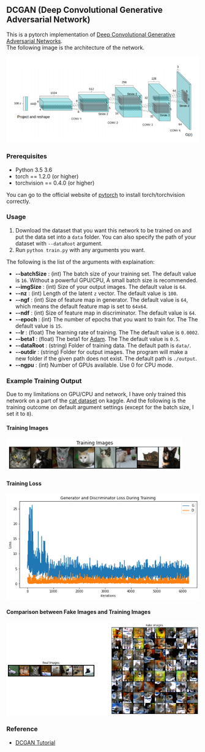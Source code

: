 ## DCGAN (Deep Convolutional Generative Adversarial Network)

This is a pytorch implementation of [Deep Convolutional Generative Adversarial Networks](http://arxiv.org/abs/1511.06434).<br>
The following image is the architecture of the network.

![alt tag](imgs/nw.png)

### Prerequisites

- Python 3.5 3.6
- torch == 1.2.0 (or higher)
- torchvision == 0.4.0 (or higher)

You can go to the official website of [pytorch](https://pytorch.org/get-started/locally/#windows-package-manager) to install torch/torchvision correctly.

### Usage

1. Download the dataset that you want this network to be trained on and put the data set into a `data` folder. You can also specify the path of your dataset with `--dataRoot` argument.   
2. Run `python train.py` with any arguments you want.

The following is the list of the arguments with explaination:

- **--batchSize** : (int) The batch size of your training set. The default value is `16`. Without a powerful GPU/CPU, A small batch size is recommended.
- **--imgSize** : (int) Size of your output images. The default value is `64`.
- **--nz** : (int) Length of the latent `z` vector. The default value is `100`.
- **--ngf** : (int) Size of feature map in generator. The default value is `64`, which means the default feature map is set to `64x64`.
- **--ndf** : (int) Size of feature map in discriminator. The default value is `64`.
- **--epoch** : (int) The number of epochs that you want to train for. The The default value is `15`.
- **--lr** : (float) The learning rate of training. The The default value is `0.0002`.
- **--beta1** : (float) The beta1 for [Adam](https://arxiv.org/abs/1412.6980). The The default value is `0.5`.
- **--dataRoot** : (string) Folder of training data. The default path is `data/`.
- **--outdir** : (string) Folder for output images. The program will make a new folder if the given path does not exist. The default path is `./output`.
- **--ngpu** : (int) Number of GPUs available. Use 0 for CPU mode.

### Example Training Output

Due to my limitations on GPU/CPU and network, I have only trained this network on a part of the [cat dataset](https://www.kaggle.com/crawford/cat-dataset) on kaggle. And the following is the training outcome on default argument settings (except for the batch size, I set it to `8`).

#### Training Images

![alt tag](imgs/train_imgs.png)

#### Training Loss

![alt tag](imgs/loss1.png)

#### Comparison between Fake Images and Training Images

![alt tag](imgs/fake.png)

### Reference
- [DCGAN Tutorial](https://pytorch.org/tutorials/beginner/dcgan_faces_tutorial.html)


